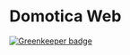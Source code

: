 Domotica Web
================

[![Greenkeeper badge](https://badges.greenkeeper.io/vdsabev/domotica-web.svg)](https://greenkeeper.io/)
